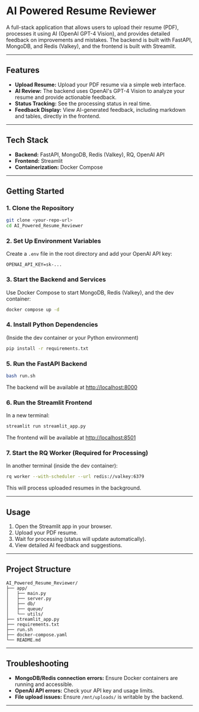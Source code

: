 # AI Powered Resume Reviewer

A full-stack application that allows users to upload their resume (PDF), processes it using AI (OpenAI GPT-4 Vision), and provides detailed feedback on improvements and mistakes. The backend is built with FastAPI, MongoDB, and Redis (Valkey), and the frontend is built with Streamlit.

---

## Features
- **Upload Resume:** Upload your PDF resume via a simple web interface.
- **AI Review:** The backend uses OpenAI's GPT-4 Vision to analyze your resume and provide actionable feedback.
- **Status Tracking:** See the processing status in real time.
- **Feedback Display:** View AI-generated feedback, including markdown and tables, directly in the frontend.

---

## Tech Stack
- **Backend:** FastAPI, MongoDB, Redis (Valkey), RQ, OpenAI API
- **Frontend:** Streamlit
- **Containerization:** Docker Compose

---

## Getting Started

### 1. Clone the Repository
```bash
git clone <your-repo-url>
cd AI_Powered_Resume_Reviewer
```

### 2. Set Up Environment Variables
Create a `.env` file in the root directory and add your OpenAI API key:
```env
OPENAI_API_KEY=sk-...
```

### 3. Start the Backend and Services
Use Docker Compose to start MongoDB, Redis (Valkey), and the dev container:
```bash
docker compose up -d
```

### 4. Install Python Dependencies
(Inside the dev container or your Python environment)
```bash
pip install -r requirements.txt
```

### 5. Run the FastAPI Backend
```bash
bash run.sh
```
The backend will be available at [http://localhost:8000](http://localhost:8000)

### 6. Run the Streamlit Frontend
In a new terminal:
```bash
streamlit run streamlit_app.py
```
The frontend will be available at [http://localhost:8501](http://localhost:8501)

### 7. Start the RQ Worker (Required for Processing)
In another terminal (inside the dev container):
```bash
rq worker --with-scheduler --url redis://valkey:6379
```
This will process uploaded resumes in the background.

---

## Usage
1. Open the Streamlit app in your browser.
2. Upload your PDF resume.
3. Wait for processing (status will update automatically).
4. View detailed AI feedback and suggestions.

---

## Project Structure
```
AI_Powered_Resume_Reviewer/
├── app/
│   ├── main.py
│   ├── server.py
│   ├── db/
│   ├── queue/
│   └── utils/
├── streamlit_app.py
├── requirements.txt
├── run.sh
├── docker-compose.yaml
└── README.md
```

---

## Troubleshooting
- **MongoDB/Redis connection errors:** Ensure Docker containers are running and accessible.
- **OpenAI API errors:** Check your API key and usage limits.
- **File upload issues:** Ensure `/mnt/uploads/` is writable by the backend.

---


